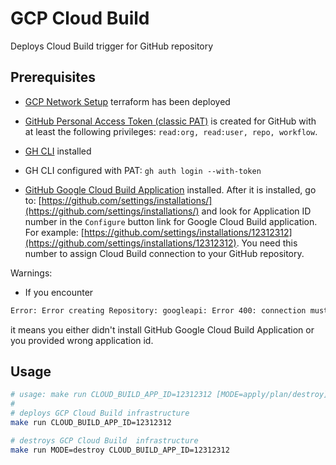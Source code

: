 # GCP Cloud Build

Deploys Cloud Build trigger for GitHub repository

## Prerequisites

* [GCP Network Setup](../gcp-network-setup) terraform has been deployed

* [GitHub Personal Access Token (classic PAT)](https://github.com/settings/tokens) is created for GitHub with at least the following privileges: `read:org, read:user, repo, workflow`.

* [GH CLI](https://github.com/cli/cli#installation) installed

* GH CLI configured with PAT: `gh auth login --with-token`

* [GitHub Google Cloud Build Application](https://github.com/apps/google-cloud-build) installed. After it is installed, go to: [https://github.com/settings/installations/](https://github.com/settings/installations/) and look for Application ID number in the `Configure` button link for Google Cloud Build application. For example: [https://github.com/settings/installations/12312312](https://github.com/settings/installations/12312312). You need this number to assign Cloud Build connection to your GitHub repository.

Warnings:

* If you encounter

```txt
Error: Error creating Repository: googleapi: Error 400: connection must have installation_state COMPLETE (current state: PENDING_INSTALL_APP)
```

it means you either didn't install GitHub Google Cloud Build Application or you provided wrong application id.

## Usage

```bash
# usage: make run CLOUD_BUILD_APP_ID=12312312 [MODE=apply/plan/destroy] [GH_REPO_OWNER=matihost] [GH_REPO_NAME=monorepo]
#
# deploys GCP Cloud Build infrastructure
make run CLOUD_BUILD_APP_ID=12312312

# destroys GCP Cloud Build  infrastructure
make run MODE=destroy CLOUD_BUILD_APP_ID=12312312
```
